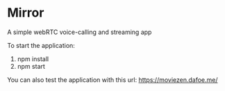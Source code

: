 # Mirror
A simple webRTC voice-calling and streaming app

To start the application:
1. npm install
2. npm start

You can also test the application with this url:
https://moviezen.dafoe.me/
